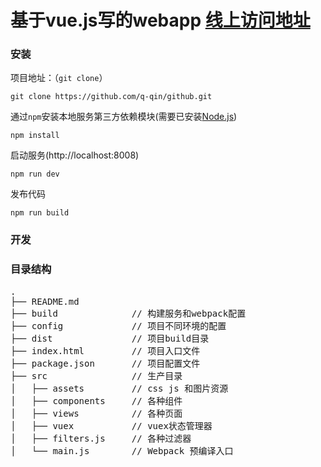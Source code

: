 # 基于vue.js写的webapp [线上访问地址](http://wcjs.3keji.com/)


### 安装

项目地址：（`git clone`）

```shell
git clone https://github.com/q-qin/github.git
```

通过`npm`安装本地服务第三方依赖模块(需要已安装[Node.js](https://nodejs.org/))

```
npm install
```

启动服务(http://localhost:8008)

```
npm run dev
```

发布代码
```
npm run build
```

### 开发

### 目录结构
<pre>
.
├── README.md           
├── build              // 构建服务和webpack配置
├── config             // 项目不同环境的配置
├── dist               // 项目build目录
├── index.html         // 项目入口文件
├── package.json       // 项目配置文件
├── src                // 生产目录
│   ├── assets         // css js 和图片资源
│   ├── components     // 各种组件
│   ├── views          // 各种页面
│   ├── vuex           // vuex状态管理器
│   ├── filters.js     // 各种过滤器
│   └── main.js        // Webpack 预编译入口
</pre>


